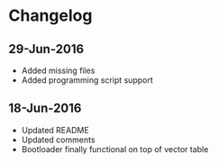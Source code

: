 # Changelog
## 29-Jun-2016
* Added missing files
* Added programming script support

## 18-Jun-2016
* Updated README
* Updated comments
* Bootloader finally functional on top of vector table
